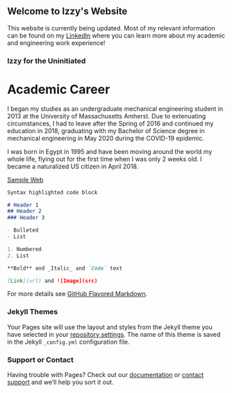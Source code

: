 ## Welcome to Izzy's Website

This website is currently being updated. Most of my relevant information can be found on my [LinkedIn](https://www.linkedin.com/in/ismael-tahoun-6a031999/) where you can learn more about my academic and engineering work experience!

### Izzy for the Uninitiated
# Academic Career

I began my studies as an undergraduate mechanical engineering student in 2013 at the University of Massachusetts Amherst. Due to extenuating circumstances, I had to leave after the Spring of 2016 and continued my education in 2018, graduating with my Bachelor of Science degree in mechanical engineering in May 2020 during the COVID-19 epidemic.

I was born in Egypt in 1995 and have been moving around the world my whole life, flying out for the first time when I was only 2 weeks old. I became a naturalized US citizen in April 2018.

[Sample Web](https://izzyizfizzy.github.io/IndependentStudy)
```markdown
Syntax highlighted code block

# Header 1
## Header 2
### Header 3

- Bulleted
- List

1. Numbered
2. List

**Bold** and _Italic_ and `Code` text

[Link](url) and ![Image](src)
```

For more details see [GitHub Flavored Markdown](https://guides.github.com/features/mastering-markdown/).

### Jekyll Themes

Your Pages site will use the layout and styles from the Jekyll theme you have selected in your [repository settings](https://github.com/Izzyizfizzy/Izzyizfizzy.github.io/settings). The name of this theme is saved in the Jekyll `_config.yml` configuration file.

### Support or Contact

Having trouble with Pages? Check out our [documentation](https://help.github.com/categories/github-pages-basics/) or [contact support](https://github.com/contact) and we’ll help you sort it out.
